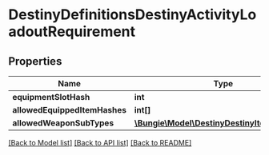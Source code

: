 # DestinyDefinitionsDestinyActivityLoadoutRequirement

## Properties
Name | Type | Description | Notes
------------ | ------------- | ------------- | -------------
**equipmentSlotHash** | **int** |  | [optional] 
**allowedEquippedItemHashes** | **int[]** |  | [optional] 
**allowedWeaponSubTypes** | [**\Bungie\Model\DestinyDestinyItemSubType[]**](DestinyDestinyItemSubType.md) |  | [optional] 

[[Back to Model list]](../README.md#documentation-for-models) [[Back to API list]](../README.md#documentation-for-api-endpoints) [[Back to README]](../README.md)


